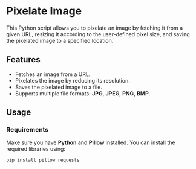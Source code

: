 # Pixelate Image

This Python script allows you to pixelate an image by fetching it from a given URL, resizing it according to the user-defined pixel size, and saving the pixelated image to a specified location.

## Features

- Fetches an image from a URL.
- Pixelates the image by reducing its resolution.
- Saves the pixelated image to a file.
- Supports multiple file formats: **JPG**, **JPEG**, **PNG**, **BMP**.

## Usage

### Requirements

Make sure you have **Python** and **Pillow** installed. You can install the required libraries using:

```bash
pip install pillow requests
